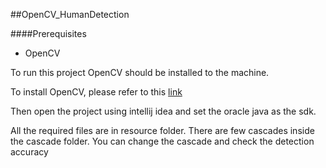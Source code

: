 ##OpenCV_HumanDetection

####Prerequisites

- OpenCV

To run this project OpenCV should be installed to the machine.

To install OpenCV, please refer to this [link](https://github.com/wso2-incubator/video-image-preprocessing-wso2/blob/master/OpenCV_install.txt)

Then open the project using intellij idea and set the oracle java as the sdk.

All the required files are in resource folder.  There are few cascades inside the cascade folder. You can change the cascade and check the detection accuracy
